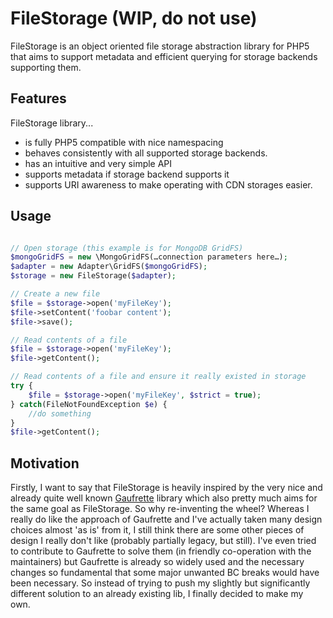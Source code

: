 FileStorage (WIP, do not use)
===========

FileStorage is an object oriented file storage abstraction library for PHP5 that aims to support metadata and efficient querying for storage backends supporting them.

## Features

FileStorage library...

* is fully PHP5 compatible with nice namespacing
* behaves consistently with all supported storage backends.
* has an intuitive and very simple API
* supports metadata if storage backend supports it
* supports URI awareness to make operating with CDN storages easier.

## Usage

```php

// Open storage (this example is for MongoDB GridFS)
$mongoGridFS = new \MongoGridFS(…connection parameters here…);
$adapter = new Adapter\GridFS($mongoGridFS);
$storage = new FileStorage($adapter);

// Create a new file
$file = $storage->open('myFileKey');
$file->setContent('foobar content');
$file->save();

// Read contents of a file
$file = $storage->open('myFileKey');
$file->getContent();

// Read contents of a file and ensure it really existed in storage
try {
	$file = $storage->open('myFileKey', $strict = true);
} catch(FileNotFoundException $e) {
	//do something
}
$file->getContent();

```

## Motivation

Firstly, I want to say that FileStorage is heavily inspired by the very nice and already quite well known [Gaufrette](https://github.com/KnpLabs/Gaufrette) library which also pretty much aims for the same goal as FileStorage. So why re-inventing the wheel? Whereas I really do like the approach of Gaufrette and I've actually taken many design choices almost 'as is' from it, I still think there are some other pieces of design I really don't like (probably partially legacy, but still). I've even tried to contribute to Gaufrette to solve them (in friendly co-operation with the maintainers) but Gaufrette is already so widely used and the necessary changes so fundamental that some major unwanted BC breaks would have been necessary. So instead of trying to push my slightly but significantly different solution to an already existing lib, I finally decided to make my own.
